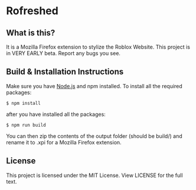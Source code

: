 # Rofreshed
## What is this?
It is a Mozilla Firefox extension to stylize the Roblox Website. This project is in VERY EARLY beta. Report any bugs you see.
## Build & Installation Instructions
Make sure you have [Node.js](https://nodejs.org) and npm installed. To install all the required packages:

``$ npm install``

after you have installed all the packages:

``$ npm run build``

You can then zip the contents of the output folder (should be build/) and rename it to .xpi for a Mozilla Firefox extension.

## License
This project is licensed under the MIT License. View LICENSE for the full text.